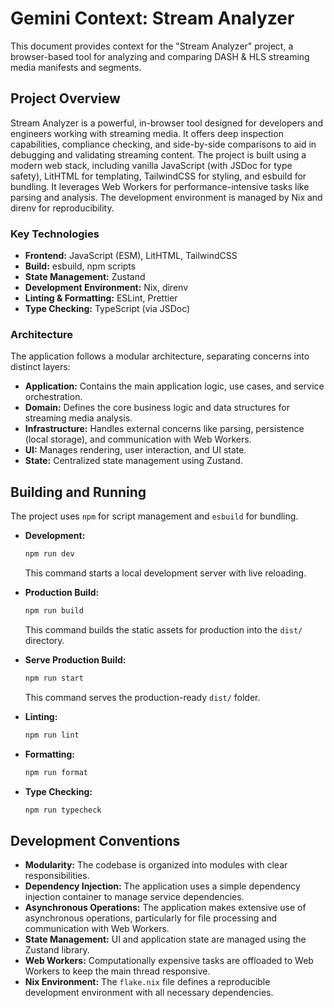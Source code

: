 # Gemini Context: Stream Analyzer

This document provides context for the "Stream Analyzer" project, a browser-based tool for analyzing and comparing DASH & HLS streaming media manifests and segments.

## Project Overview

Stream Analyzer is a powerful, in-browser tool designed for developers and engineers working with streaming media. It offers deep inspection capabilities, compliance checking, and side-by-side comparisons to aid in debugging and validating streaming content. The project is built using a modern web stack, including vanilla JavaScript (with JSDoc for type safety), LitHTML for templating, TailwindCSS for styling, and esbuild for bundling. It leverages Web Workers for performance-intensive tasks like parsing and analysis. The development environment is managed by Nix and direnv for reproducibility.

### Key Technologies

*   **Frontend:** JavaScript (ESM), LitHTML, TailwindCSS
*   **Build:** esbuild, npm scripts
*   **State Management:** Zustand
*   **Development Environment:** Nix, direnv
*   **Linting & Formatting:** ESLint, Prettier
*   **Type Checking:** TypeScript (via JSDoc)

### Architecture

The application follows a modular architecture, separating concerns into distinct layers:

*   **Application:** Contains the main application logic, use cases, and service orchestration.
*   **Domain:** Defines the core business logic and data structures for streaming media analysis.
*   **Infrastructure:** Handles external concerns like parsing, persistence (local storage), and communication with Web Workers.
*   **UI:** Manages rendering, user interaction, and UI state.
*   **State:** Centralized state management using Zustand.

## Building and Running

The project uses `npm` for script management and `esbuild` for bundling.

*   **Development:**
    ```bash
    npm run dev
    ```
    This command starts a local development server with live reloading.

*   **Production Build:**
    ```bash
    npm run build
    ```
    This command builds the static assets for production into the `dist/` directory.

*   **Serve Production Build:**
    ```bash
    npm run start
    ```
    This command serves the production-ready `dist/` folder.

*   **Linting:**
    ```bash
    npm run lint
    ```

*   **Formatting:**
    ```bash
    npm run format
    ```

*   **Type Checking:**
    ```bash
    npm run typecheck
    ```

## Development Conventions

*   **Modularity:** The codebase is organized into modules with clear responsibilities.
*   **Dependency Injection:** The application uses a simple dependency injection container to manage service dependencies.
*   **Asynchronous Operations:** The application makes extensive use of asynchronous operations, particularly for file processing and communication with Web Workers.
*   **State Management:** UI and application state are managed using the Zustand library.
*   **Web Workers:** Computationally expensive tasks are offloaded to Web Workers to keep the main thread responsive.
*   **Nix Environment:** The `flake.nix` file defines a reproducible development environment with all necessary dependencies.

